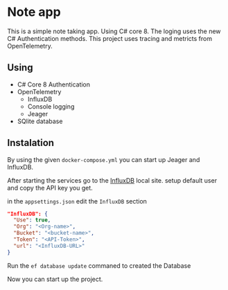 # Note app

This is a simple note taking app. Using C# core 8.
The loging uses the new C# Authentication methods. This project uses tracing and metricts from OpenTelemetry.

## Using

* C# Core 8 Authentication
* OpenTelemetry
  * InfluxDB
  * Console logging
  * Jeager
* SQlite database

## Instalation

By using the given `docker-compose.yml` you can start up Jeager and InfluxDB.

After starting the services go to the [InfluxDB](http://localhost:8086/) local site. setup default user and copy the API key you get.

in the `appsettings.json` edit the `InfluxDB` section

```json
"InfluxDB": {
  "Use": true,
  "Org": "<Org-name>",
  "Bucket": "<bucket-name>",
  "Token": "<API-Token>",
  "url": "<InfluxDB-URL>"
}
```

Run the `ef database update` commaned to created the Database

Now you can start up the project.
